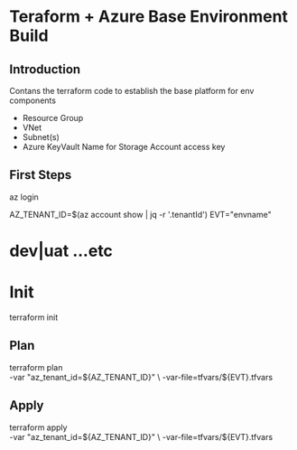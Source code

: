 # Teraform + Azure Base Environment Build 

## Introduction

Contans the terraform code to establish the base platform for env components
* Resource Group
* VNet
* Subnet(s)
* Azure KeyVault Name for Storage Account access key

## First Steps

az login

AZ_TENANT_ID=$(az account show | jq -r '.tenantId')
EVT="envname"
# dev|uat ...etc

# Init
terraform init

## Plan
terraform plan \
  -var "az_tenant_id=${AZ_TENANT_ID}" \
  -var-file=tfvars/${EVT}.tfvars

## Apply
terraform apply \
  -var "az_tenant_id=${AZ_TENANT_ID}" \
  -var-file=tfvars/${EVT}.tfvars
